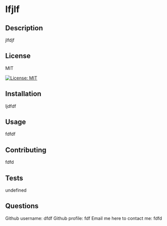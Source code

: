 # lfjlf
  ## Description 
  jlfdjf
  ## License
  MIT 

  [![License: MIT](https://img.shields.io/badge/License-MIT-yellow.svg)](https://opensource.org/licenses/MIT)

  ## Installation
  ljdfdf
  ## Usage
  fdfdf
  ## Contributing
  fdfd
  ## Tests
  undefined
  ## Questions
  Github username: dfdf
  Github profile: fdf
  Email me here to contact me: fdfd
